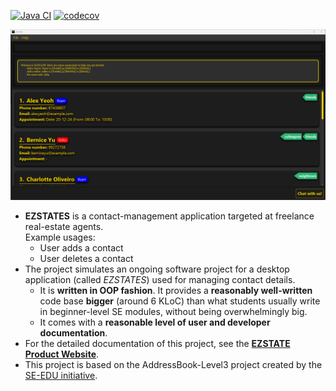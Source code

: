 [![Java CI](https://github.com/AY2425S1-CS2103T-F11-4/tp/actions/workflows/gradle.yml/badge.svg)](https://github.com/AY2425S1-CS2103T-F11-4/tp/actions/workflows/gradle.yml) [![codecov](https://codecov.io/gh/AY2425S1-CS2103T-F11-4/tp/graph/badge.svg?token=ISNPU84MCM)](https://codecov.io/gh/AY2425S1-CS2103T-F11-4/tp)

![Ui](docs/images/Ui.png)

* **EZSTATES** is a contact-management application targeted at freelance real-estate agents.<br>
  Example usages:
  * User adds a contact
  * User deletes a contact
* The project simulates an ongoing software project for a desktop application (called _EZSTATES_) used for managing contact details.
  * It is **written in OOP fashion**. It provides a **reasonably well-written** code base **bigger** (around 6 KLoC) than what students usually write in beginner-level SE modules, without being overwhelmingly big.
  * It comes with a **reasonable level of user and developer documentation**.
* For the detailed documentation of this project, see the **[EZSTATE Product Website](https://ay2425s1-cs2103t-f11-4.github.io/tp/)**.
* This project is based on the AddressBook-Level3 project created by the [SE-EDU initiative](https://se-education.org).
